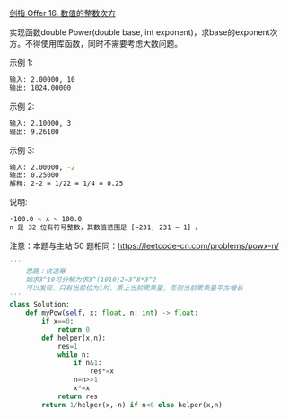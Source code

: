 [剑指 Offer 16. 数值的整数次方](https://leetcode-cn.com/problems/shu-zhi-de-zheng-shu-ci-fang-lcof/)

实现函数double Power(double base, int exponent)，求base的exponent次方。不得使用库函数，同时不需要考虑大数问题。

示例 1:
```sh
输入: 2.00000, 10
输出: 1024.00000
```

示例 2:
```sh
输入: 2.10000, 3
输出: 9.26100
```

示例 3:
```sh
输入: 2.00000, -2
输出: 0.25000
解释: 2-2 = 1/22 = 1/4 = 0.25
```

说明:
```sh
-100.0 < x < 100.0
n 是 32 位有符号整数，其数值范围是 [−231, 231 − 1] 。
```

注意：本题与主站 50 题相同：https://leetcode-cn.com/problems/powx-n/

```python
'''
    思路：快速幂
    如求3^10可分解为求3^(1010)2=3^8*3^2
    可以发现，只有当前位为1时，乘上当前累乘量，否则当前累乘量平方增长
'''
class Solution:
    def myPow(self, x: float, n: int) -> float:
        if x==0:
            return 0
        def helper(x,n):
            res=1
            while n:
                if n&1:
                    res*=x
                n=n>>1
                x*=x
            return res
        return 1/helper(x,-n) if n<0 else helper(x,n)
```
